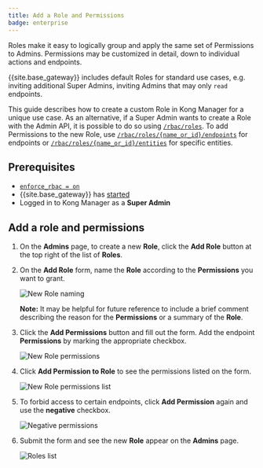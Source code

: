 ```yaml
---
title: Add a Role and Permissions
badge: enterprise
---
```


Roles make it easy to logically group and apply the same
set of Permissions to Admins. Permissions may be
customized in detail, down to individual actions and endpoints.

{{site.base_gateway}} includes default Roles for standard
use cases, e.g. inviting additional Super Admins,
inviting Admins that may only `read` endpoints.

This guide describes how to create a custom Role in Kong
Manager for a unique use case. As an alternative, if a
Super Admin wants to create a Role with the Admin API,
it is possible to do so using
[`/rbac/roles`](/gateway/{{page.release}}/admin-api/rbac/reference/#add-a-role).
To add Permissions to the new Role, use
[`/rbac/roles/{name_or_id}/endpoints`](/gateway/{{page.release}}/admin-api/rbac/reference/#add-a-role-endpoint-permission)
for endpoints or
[`/rbac/roles/{name_or_id}/entities`](/gateway/{{page.release}}/admin-api/rbac/reference/#add-a-role-entity-permission)
for specific entities.

## Prerequisites

* [`enforce_rbac = on`](/gateway/{{page.release}}/reference/configuration/#enforce_rbac)
* {{site.base_gateway}} has [started](/gateway/{{page.release}}/plan-and-deploy/security/start-kong-securely/)
* Logged in to Kong Manager as a **Super Admin**

## Add a role and permissions

1. On the **Admins** page, to create a new **Role**, click the
**Add Role** button at the top right of the list of **Roles**.

1. On the **Add Role** form, name the **Role** according to the
**Permissions** you want to grant.

    ![New Role naming](https://konghq.com/wp-content/uploads/2018/11/km-new-role.png)

    **Note:** It may be helpful for future reference to include
    a brief comment describing the reason for the **Permissions** or
    a summary of the **Role**.

1. Click the **Add Permissions** button and fill out the form. Add the endpoint **Permissions** by marking the appropriate checkbox.

    ![New Role permissions](https://konghq.com/wp-content/uploads/2018/11/km-perms.png)

1. Click **Add Permission to Role** to see the permissions listed on the form.

    ![New Role permissions list](https://konghq.com/wp-content/uploads/2018/11/km-perms-list.png)

1. To forbid access to certain endpoints, click **Add Permission**
again and use the **negative** checkbox.

    ![Negative permissions](https://konghq.com/wp-content/uploads/2018/11/km-negative-perms.png)

1. Submit the form and see the new **Role** appear on the
**Admins** page.

    ![Roles list](https://konghq.com/wp-content/uploads/2018/11/km-roles-list.png)
